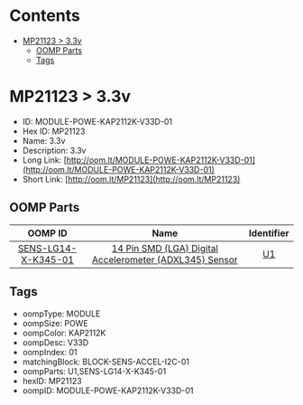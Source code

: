 



Contents
========

* [MP21123 > 3.3v](#mp21123--33v)
	* [OOMP Parts](#oomp-parts)
	* [Tags](#tags)

# MP21123 > 3.3v

- ID: MODULE-POWE-KAP2112K-V33D-01
- Hex ID: MP21123
- Name: 3.3v
- Description: 3.3v
- Long Link: [http://oom.lt/MODULE-POWE-KAP2112K-V33D-01](http://oom.lt/MODULE-POWE-KAP2112K-V33D-01)
- Short Link: [http://oom.lt/MP21123](http://oom.lt/MP21123)

## OOMP Parts
  

|OOMP ID|Name|Identifier|
| :---: | :---: | :---: |
|[SENS-LG14-X-K345-01](https://github.com/oomlout/oomlout_OOMP_parts/tree/main/SENS-LG14-X-K345-01/)|[14 Pin SMD (LGA) Digital Accelerometer (ADXL345) Sensor](https://github.com/oomlout/oomlout_OOMP_parts/tree/main/SENS-LG14-X-K345-01/)|[U1](https://github.com/oomlout/oomlout_OOMP_parts/tree/main/SENS-LG14-X-K345-01/)|

## Tags

- oompType: MODULE
- oompSize: POWE
- oompColor: KAP2112K
- oompDesc: V33D
- oompIndex: 01
- matchingBlock: BLOCK-SENS-ACCEL-I2C-01
- oompParts: U1,SENS-LG14-X-K345-01
- hexID: MP21123
- oompID: MODULE-POWE-KAP2112K-V33D-01
